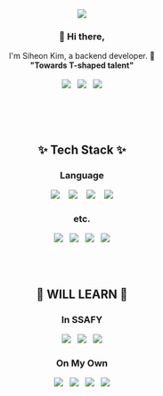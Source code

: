 <div align=center>

  <img src="https://capsule-render.vercel.app/api?type=cylinder&color=auto&height=300&section=header&text=S%20Y%20O%20N&fontSize=100&rotate=5"/>
  
  <h3> 👋 Hi there,</h3>
  <p>
    I'm Siheon Kim, a backend developer. 🌱 <br/>
    <B>"Towards T-shaped talent"</B>
    <br/>
    <br/>
    <A href="https://www.linkedin.com/in/syon0303/"><img src="https://img.shields.io/badge/LinkedIn%20-0A66C2.svg?&style=flat-square&logo=LinkedIn&logoColor=white"/></A>&nbsp;&nbsp;
    <A href="mailto:syon03@gmail.com"><img src="https://img.shields.io/badge/Email%20-EA4335.svg?&style=flat-square&logo=Gmail&logoColor=white"/></A>&nbsp;&nbsp;
    <A href="https://Syon0303.github.io/"><img src="https://img.shields.io/badge/blog%20-181717.svg?&style=flat-square&logo=github&logoColor=white"/></A>
    
  </p>
  
  <br/>
  <br/>
  <br/>
  <h2>✨ Tech Stack ✨ </h2>
  <h3> Language </h3>
  <p>
    <img src="https://img.shields.io/badge/python%20-3776AB.svg?&style=for-the-badge&logo=python&logoColor=white"/>&nbsp;&nbsp;&nbsp;
    <img src="https://img.shields.io/badge/swift%20-F05138.svg?&style=for-the-badge&logo=swift&logoColor=white"/>&nbsp;&nbsp;&nbsp;
    <img src="https://img.shields.io/badge/java%20-007396.svg?&style=for-the-badge&logo=java&logoColor=white"/>&nbsp;&nbsp;&nbsp;
    <img src="https://img.shields.io/badge/C++%20-00599C.svg?&style=for-the-badge&logo=c%2B%2B&logoColor=white"/>
  </p>
  
  <h3> etc. </h3>
  <p>
    <img src="https://img.shields.io/badge/TF-FF6F00.svg?&style=for-the-badge&logo=tensorflow&logoColor=white"/>&nbsp;&nbsp;
    <img src="https://img.shields.io/badge/mysql%20-4479A1.svg?&style=for-the-badge&logo=mysql&logoColor=white"/>&nbsp;&nbsp;
    <img src="https://img.shields.io/badge/jupyter%20-F37626.svg?&style=for-the-badge&logo=jupyter&logoColor=white"/>&nbsp;&nbsp;
    <img src="https://img.shields.io/badge/YOLOv5%20-598DF2.svg?&style=for-the-badge&logo=yolo&logoColor=white"/>
  </p>
  
  <br/>
  <br/>
  <h2>🌱 WILL LEARN 🌱 </h2>
  <h3>In SSAFY </h3>
  <p>
    <img src="https://img.shields.io/badge/spring%20-6DB33F.svg?&style=flat-square&logo=spring&logoColor=white"/>&nbsp;&nbsp;
    <img src ="https://img.shields.io/badge/springboot%20-6DB33F.svg?&style=flat-square&logo=springboot&logoColor=white"/>&nbsp;&nbsp;
    <img src ="https://img.shields.io/badge/vue.js%20-4FC08D.svg?&style=flat-square&logo=vue.js&logoColor=white"/>
  </p>
  
  <h3>On My Own </h3>
  <p>
    <img src="https://img.shields.io/badge/kubernetes-326CE5.svg?&style=flat-square&logo=kubernetes&logoColor=white"/>&nbsp;&nbsp;
    <img src="https://img.shields.io/badge/docker%20-2496ED.svg?&style=flat-square&logo=docker&logoColor=white"/>&nbsp;&nbsp;
    <img src="https://img.shields.io/badge/jenkins%20-D24939.svg?&style=flat-square&logo=jenkins&logoColor=white"/>&nbsp;&nbsp;
    <img src="https://img.shields.io/badge/aws%20-232F3E.svg?&style=flat-square&logo=amazonaws&logoColor=white"/>
  </p>
  
  
  <br/>
</div>

<!--
**Syon0303/Syon0303** is a ✨ _special_ ✨ repository because its `README.md` (this file) appears on your GitHub profile.

Here are some ideas to get you started:

- 🔭 I’m currently working on ...
- 🌱 I’m currently learning ...
- 👯 I’m looking to collaborate on ...
- 🤔 I’m looking for help with ...
- 💬 Ask me about ...
- 📫 How to reach me: ...
- 😄 Pronouns: ...
- ⚡ Fun fact: ...

https://shields.io/
https://simpleicons.org/
https://github.com/kyechan99/capsule-render

-->
